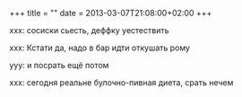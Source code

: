 +++
title = ""
date = 2013-03-07T21:08:00+02:00
+++

xxx: сосиски сьесть, деффку уестествить


xxx: Кстати да, надо в бар идти откушать рому


yyy: и посрать ещё потом


xxx: сегодня реальне булочно-пивная диета, срать нечем


